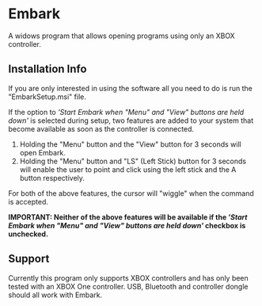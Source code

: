 # Embark
A widows program that allows opening programs using only an XBOX controller.

## Installation Info
If you are only interested in using the software all you need to do is run the "EmbarkSetup.msi" file.

If the option to *'Start Embark when "Menu" and "View" buttons are held down'* is selected during setup, two features are added to your system that become available as soon as the controller is connected.
   1. Holding the "Menu" button and the "View" button for 3 seconds will open Embark.
   2. Holding the "Menu" button and "LS" (Left Stick) button for 3 seconds will enable the user to point and click using the left stick and the A button respectively.

For both of the above features, the cursor will "wiggle" when the command is accepted.

**IMPORTANT: Neither of the above features will be available if the *'Start Embark when "Menu" and "View" buttons are held down'* checkbox is unchecked.**

## Support
Currently this program only supports XBOX controllers and has only been tested with an XBOX One controller. USB, Bluetooth and controller dongle should all work with Embark.
